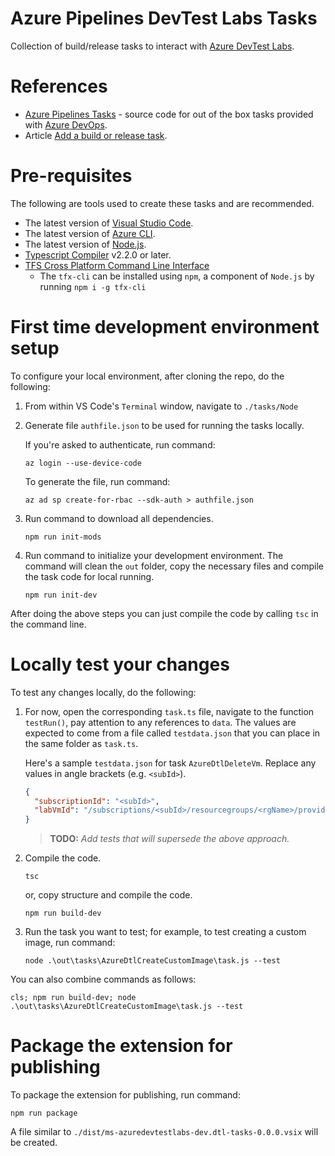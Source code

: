 # Azure Pipelines DevTest Labs Tasks

Collection of build/release tasks to interact with [Azure DevTest Labs](https://azure.microsoft.com/en-us/services/devtest-lab/).

# References

* [Azure Pipelines Tasks](https://github.com/microsoft/azure-pipelines-tasks) - source code for out of the box tasks provided with [Azure DevOps](https://azure.microsoft.com/en-ca/services/devops/).
* Article [Add a build or release task](https://docs.microsoft.com/en-us/azure/devops/extend/develop/add-build-task?view=azure-devops&viewFallbackFrom=vsts).

# Pre-requisites

The following are tools used to create these tasks and are recommended.

* The latest version of [Visual Studio Code](https://code.visualstudio.com/).
* The latest version of [Azure CLI](https://docs.microsoft.com/en-us/cli/azure/install-azure-cli?view=azure-cli-latest).
* The latest version of [Node.js](https://nodejs.org/en/download/).
* [Typescript Compiler](https://www.npmjs.com/package/typescript) v2.2.0 or later.
* [TFS Cross Platform Command Line Interface](https://github.com/Microsoft/tfs-cli)
  * The `tfx-cli` can be installed using `npm`, a component of `Node.js` by running `npm i -g tfx-cli`

# First time development environment setup

To configure your local environment, after cloning the repo, do the following:

1. From within VS Code's `Terminal` window, navigate to `./tasks/Node`
2. Generate file `authfile.json` to be used for running the tasks locally.

   If you're asked to authenticate, run command:

   `az login --use-device-code`

   To generate the file, run command:

   `az ad sp create-for-rbac --sdk-auth > authfile.json`

2. Run command to download all dependencies.

   `npm run init-mods`

3. Run command to initialize your development environment. The command will clean the `out` folder, copy the necessary files and compile the task code for local running.

   `npm run init-dev`

After doing the above steps you can just compile the code by calling `tsc` in the command line.

# Locally test your changes

To test any changes locally, do the following:

1. For now, open the corresponding `task.ts` file, navigate to the function `testRun()`, pay attention to any references to `data`. The values are expected to come from a file called `testdata.json` that you can place in the same folder as `task.ts`.

   Here's a sample `testdata.json` for task `AzureDtlDeleteVm`. Replace any values in angle brackets (e.g. `<subId>`).

   ```JSON
   {
     "subscriptionId": "<subId>",
     "labVmId": "/subscriptions/<subId>/resourcegroups/<rgName>/providers/microsoft.devtestlab/labs/<labName>/virtualmachines/<vmName>"
   }
   ```

   >**TODO:** _Add tests that will supersede the above approach._
2. Compile the code.

   `tsc`

   or, copy structure and compile the code.

   `npm run build-dev`

3. Run the task you want to test; for example, to test creating a custom image, run command:

   `node .\out\tasks\AzureDtlCreateCustomImage\task.js --test`

You can also combine commands as follows:

`cls; npm run build-dev; node .\out\tasks\AzureDtlCreateCustomImage\task.js --test`

# Package the extension for publishing

To package the extension for publishing, run command:

`npm run package`

A file similar to `./dist/ms-azuredevtestlabs-dev.dtl-tasks-0.0.0.vsix` will be created.